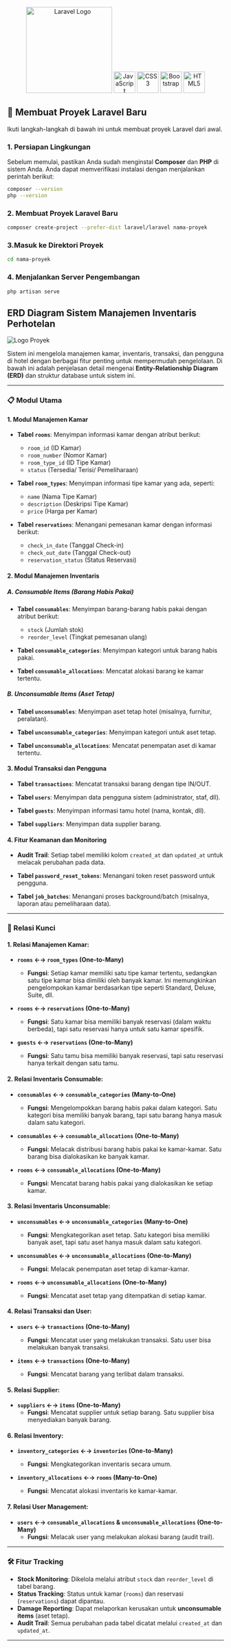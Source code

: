 

<p align="center">
  <img src="https://raw.githubusercontent.com/laravel/art/master/logo-lockup/5%20SVG/2%20CMYK/1%20Full%20Color/laravel-logolockup-cmyk-red.svg" width="200" alt="Laravel Logo" />
  <img src="https://cdn.jsdelivr.net/gh/devicons/devicon/icons/javascript/javascript-original.svg" alt="JavaScript" width="50px" />
  <img src="https://cdn.jsdelivr.net/gh/devicons/devicon/icons/css3/css3-original.svg" alt="CSS3" width="50px" />
  <img src="https://cdn.jsdelivr.net/gh/devicons/devicon/icons/bootstrap/bootstrap-original.svg" alt="Bootstrap" width="50px" />
  <img src="https://cdn.jsdelivr.net/gh/devicons/devicon/icons/html5/html5-original.svg" alt="HTML5" width="50px" />
</p>

## 🚀 Membuat Proyek Laravel Baru

Ikuti langkah-langkah di bawah ini untuk membuat proyek Laravel dari awal.

### 1. Persiapan Lingkungan
Sebelum memulai, pastikan Anda sudah menginstal **Composer** dan **PHP** di sistem Anda. Anda dapat memverifikasi instalasi dengan menjalankan perintah berikut:

```bash
composer --version
php --version
```
### 2. Membuat Proyek Laravel Baru
   ```bash
   composer create-project --prefer-dist laravel/laravel nama-proyek
   ```
### 3.Masuk ke Direktori Proyek
   ```bash
   cd nama-proyek
   ```
### 4. Menjalankan Server Pengembangan
   ``` bash
   php artisan serve
   ```
## ERD Diagram Sistem Manajemen Inventaris Perhotelan

![Logo Proyek](assets/images/logo.png)

Sistem ini mengelola manajemen kamar, inventaris, transaksi, dan pengguna di hotel dengan berbagai fitur penting untuk mempermudah pengelolaan. Di bawah ini adalah penjelasan detail mengenai **Entity-Relationship Diagram (ERD)** dan struktur database untuk sistem ini.

---

### 📋 Modul Utama

#### 1. Modul Manajemen Kamar
- **Tabel `rooms`**: Menyimpan informasi kamar dengan atribut berikut:
  - `room_id` (ID Kamar)
  - `room_number` (Nomor Kamar)
  - `room_type_id` (ID Tipe Kamar)
  - `status` (Tersedia/ Terisi/ Pemeliharaan)
  
- **Tabel `room_types`**: Menyimpan informasi tipe kamar yang ada, seperti:
  - `name` (Nama Tipe Kamar)
  - `description` (Deskripsi Tipe Kamar)
  - `price` (Harga per Kamar)
  
- **Tabel `reservations`**: Menangani pemesanan kamar dengan informasi berikut:
  - `check_in_date` (Tanggal Check-in)
  - `check_out_date` (Tanggal Check-out)
  - `reservation_status` (Status Reservasi)

#### 2. Modul Manajemen Inventaris

##### A. Consumable Items (Barang Habis Pakai)
- **Tabel `consumables`**: Menyimpan barang-barang habis pakai dengan atribut berikut:
  - `stock` (Jumlah stok)
  - `reorder_level` (Tingkat pemesanan ulang)

- **Tabel `consumable_categories`**: Menyimpan kategori untuk barang habis pakai.

- **Tabel `consumable_allocations`**: Mencatat alokasi barang ke kamar tertentu.

##### B. Unconsumable Items (Aset Tetap)
- **Tabel `unconsumables`**: Menyimpan aset tetap hotel (misalnya, furnitur, peralatan).
  
- **Tabel `unconsumable_categories`**: Menyimpan kategori untuk aset tetap.

- **Tabel `unconsumable_allocations`**: Mencatat penempatan aset di kamar tertentu.

#### 3. Modul Transaksi dan Pengguna
- **Tabel `transactions`**: Mencatat transaksi barang dengan tipe IN/OUT.
  
- **Tabel `users`**: Menyimpan data pengguna sistem (administrator, staf, dll).
  
- **Tabel `guests`**: Menyimpan informasi tamu hotel (nama, kontak, dll).

- **Tabel `suppliers`**: Menyimpan data supplier barang.

#### 4. Fitur Keamanan dan Monitoring
- **Audit Trail**: Setiap tabel memiliki kolom `created_at` dan `updated_at` untuk melacak perubahan pada data.
  
- **Tabel `password_reset_tokens`**: Menangani token reset password untuk pengguna.

- **Tabel `job_batches`**: Menangani proses background/batch (misalnya, laporan atau pemeliharaan data).

---

### 🔗 Relasi Kunci

#### 1. Relasi Manajemen Kamar:
- **`rooms` ←→ `room_types` (One-to-Many)**
  - **Fungsi**: Setiap kamar memiliki satu tipe kamar tertentu, sedangkan satu tipe kamar bisa dimiliki oleh banyak kamar. Ini memungkinkan pengelompokan kamar berdasarkan tipe seperti Standard, Deluxe, Suite, dll.

- **`rooms` ←→ `reservations` (One-to-Many)**
  - **Fungsi**: Satu kamar bisa memiliki banyak reservasi (dalam waktu berbeda), tapi satu reservasi hanya untuk satu kamar spesifik.

- **`guests` ←→ `reservations` (One-to-Many)**
  - **Fungsi**: Satu tamu bisa memiliki banyak reservasi, tapi satu reservasi hanya terkait dengan satu tamu.

#### 2. Relasi Inventaris Consumable:
- **`consumables` ←→ `consumable_categories` (Many-to-One)**
  - **Fungsi**: Mengelompokkan barang habis pakai dalam kategori. Satu kategori bisa memiliki banyak barang, tapi satu barang hanya masuk dalam satu kategori.

- **`consumables` ←→ `consumable_allocations` (One-to-Many)**
  - **Fungsi**: Melacak distribusi barang habis pakai ke kamar-kamar. Satu barang bisa dialokasikan ke banyak kamar.

- **`rooms` ←→ `consumable_allocations` (One-to-Many)**
  - **Fungsi**: Mencatat barang habis pakai yang dialokasikan ke setiap kamar.

#### 3. Relasi Inventaris Unconsumable:
- **`unconsumables` ←→ `unconsumable_categories` (Many-to-One)**
  - **Fungsi**: Mengkategorikan aset tetap. Satu kategori bisa memiliki banyak aset, tapi satu aset hanya masuk dalam satu kategori.

- **`unconsumables` ←→ `unconsumable_allocations` (One-to-Many)**
  - **Fungsi**: Melacak penempatan aset tetap di kamar-kamar.

- **`rooms` ←→ `unconsumable_allocations` (One-to-Many)**
  - **Fungsi**: Mencatat aset tetap yang ditempatkan di setiap kamar.

#### 4. Relasi Transaksi dan User:
- **`users` ←→ `transactions` (One-to-Many)**
  - **Fungsi**: Mencatat user yang melakukan transaksi. Satu user bisa melakukan banyak transaksi.

- **`items` ←→ `transactions` (One-to-Many)**
  - **Fungsi**: Mencatat barang yang terlibat dalam transaksi.

#### 5. Relasi Supplier:
- **`suppliers` ←→ `items` (One-to-Many)**
  - **Fungsi**: Mencatat supplier untuk setiap barang. Satu supplier bisa menyediakan banyak barang.

#### 6. Relasi Inventory:
- **`inventory_categories` ←→ `inventories` (One-to-Many)**
  - **Fungsi**: Mengkategorikan inventaris secara umum.

- **`inventory_allocations` ←→ `rooms` (Many-to-One)**
  - **Fungsi**: Mencatat alokasi inventaris ke kamar-kamar.

#### 7. Relasi User Management:
- **`users` ←→ `consumable_allocations` & `unconsumable_allocations` (One-to-Many)**
  - **Fungsi**: Melacak user yang melakukan alokasi barang (audit trail).

---


### 🛠️ Fitur Tracking
- **Stock Monitoring**: Dikelola melalui atribut `stock` dan `reorder_level` di tabel barang.
- **Status Tracking**: Status untuk kamar (`rooms`) dan reservasi (`reservations`) dapat dipantau.
- **Damage Reporting**: Dapat melaporkan kerusakan untuk **unconsumable items** (aset tetap).
- **Audit Trail**: Semua perubahan pada tabel dicatat melalui `created_at` dan `updated_at`.

---





